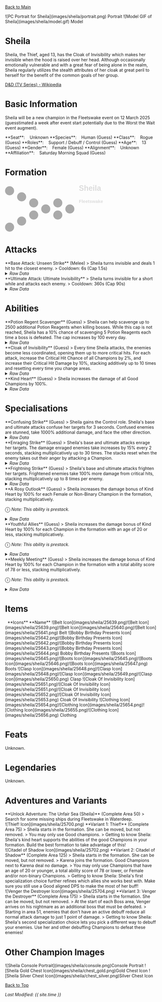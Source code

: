 [Back to Main](index.md)

<span class="championPortraitsRow">
    <span class="championPortraitsColumn">
        <span class="championPortraitsImage">
            ![PC Portrait for Sheila](images/sheila/portrait.png)
        </span>
        <span>
        Portrait
        </span>
    </span>
    <span class="championPortraitsColumn">
        <span class="championPortraitsImage">
            ![Model GIF of Sheila](images/sheila/model.gif)
        </span>
        <span>
        Model
        </span>
    </span>
</span>

# Sheila

Sheila, the Thief, aged 13, has the Cloak of Invisibility which makes her invisible when the hood is raised over her head. Although occasionally emotionally vulnerable and with a great fear of being alone in the realm, Sheila regularly utilizes the stealth attributes of her cloak at great peril to herself for the benefit of the common goals of her group.

[D&D (TV Series) - Wikipedia](https://en.wikipedia.org/wiki/Dungeons_%26_Dragons_(TV_series))

# Basic Information

Sheila will be a new champion in the Fleetswake event on 12 March 2025 (guesstimated a week after event start potentially due to the Worst the Wait event augment).

<span class="champStatsTableColumn">
    <span class="champStatsTableRow">
        <span class="champStatsTableInfoHeader">
            <span style="margin-right:4px;">**Seat**:</span>
        </span>
        <span class="champStatsTableInfoSmall">
            <span style="margin-left:8px;">Unknown</span>
        </span>
    </span>
    <span class="champStatsTableRow">
        <span class="champStatsTableInfoHeader">
            <span style="margin-right:4px;">**Species**:</span>
        </span>
        <span class="champStatsTableInfoSmall">
            <span style="margin-left:8px;">Human (Guess)</span>
        </span>
    </span>
    <span class="champStatsTableRow">
        <span class="champStatsTableInfoHeader">
            <span style="margin-right:4px;">**Class**:</span>
        </span>
        <span class="champStatsTableInfoSmall">
            <span style="margin-left:8px;">Rogue (Guess)</span>
        </span>
    </span>
    <span class="champStatsTableRow">
        <span class="champStatsTableInfoHeader">
            <span style="margin-right:4px;">**Roles**:</span>
        </span>
        <span class="champStatsTableInfoSmall">
            <span style="margin-left:8px;">Support / Debuff / Control (Guess)</span>
        </span>
    </span>
    <span class="champStatsTableRow">
        <span class="champStatsTableInfoHeader">
            <span style="margin-right:4px;">**Age**:</span>
        </span>
        <span class="champStatsTableInfoSmall">
            <span style="margin-left:8px;">13 (Guess)</span>
        </span>
    </span>
    <span class="champStatsTableRow">
        <span class="champStatsTableInfoHeader">
            <span style="margin-right:4px;">**Gender**:</span>
        </span>
        <span class="champStatsTableInfoSmall">
            <span style="margin-left:8px;">Female (Guess)</span>
        </span>
    </span>
    <span class="champStatsTableRow">
        <span class="champStatsTableInfoHeader">
            <span style="margin-right:4px;">**Alignment**:</span>
        </span>
        <span class="champStatsTableInfoSmall">
            <span style="margin-left:8px;">Unknown</span>
        </span>
    </span>
    <span class="champStatsTableRow">
        <span class="champStatsTableInfoHeader">
            <span style="margin-right:4px;">**Affiliation**:</span>
        </span>
        <span class="champStatsTableInfoSmall">
            <span style="margin-left:8px;">Saturday Morning Squad (Guess)</span>
        </span>
    </span>
</span>

# Formation

<span class="formationBorder">
    <svg xmlns="http://www.w3.org/2000/svg" id="Sheila" fill="#aaa" data-formationName="Sheila" data-campaignName="Fleetswake" width="330" height="160"><circle cx="215" cy="85" r="15"/><circle cx="175" cy="65" r="15"/><circle cx="175" cy="105" r="15"/><circle cx="135" cy="85" r="15"/><circle cx="95" cy="65" r="15"/><circle cx="95" cy="105" r="15"/><circle cx="55" cy="45" r="15"/><circle cx="55" cy="125" r="15"/><circle cx="15" cy="25" r="15"/><circle cx="15" cy="145" r="15"/><text x="245" y="25" fill="#dcdcdc" font-size="25" font-family="Arial" font-weight="bold">Sheila</text><text x="245" y="65" fill="#dcdcdc" font-size="15" font-family="Arial" font-weight="bold">Fleetswake</text></svg>
</span>

# Attacks

<div markdown="1" class="abilityBorder"><div markdown="1" class="abilityBorderInner">
**Base Attack: Unseen Strike** (Melee)
> Sheila turns invisible and deals 1 hit to the closest enemy.  
> Cooldown: 6s (Cap 1.5s)
<details><summary><em>Raw Data</em></summary>
<p>
<pre>
{
    "id": 838,
    "name": "Unseen Strike",
    "description": "Sheila turns invisible and deals 1 hit to the closest enemy.",
    "long_description": "",
    "graphic_id": 0,
    "target": "front",
    "num_targets": 1,
    "aoe_radius": 0,
    "damage_modifier": 1,
    "cooldown": 6,
    "animations": [
        {
            "type": "melee_attack",
            "animation": "simple_teleport",
            "damage_frame": 19,
            "teleport_to_frame": 19,
            "teleport_from_frame": 22,
            "hit_frames": [
                19
            ]
        }
    ],
    "tags": [
        "melee"
    ],
    "damage_types": [
        "melee"
    ]
}
</pre>
</p>
</details>
</div></div>

<div markdown="1" class="abilityBorder"><div markdown="1" class="abilityBorderInner">
**Ultimate Attack: Ultimate Invisibility**
> Sheila turns invisible for a short while and attacks each enemy.  
> Cooldown: 360s (Cap 90s)
<details><summary><em>Raw Data</em></summary>
<p>
<pre>
{
    "id": 839,
    "name": "Ultimate Invisibility",
    "description": "Sheila turns invisible and attacks each enemy.",
    "long_description": "Sheila turns invisible for a short while and attacks each enemy.",
    "graphic_id": 25742,
    "target": "all",
    "num_targets": 1,
    "aoe_radius": 0,
    "damage_modifier": 1,
    "cooldown": 360,
    "animations": [
        {
            "type": "ultimate_attack",
            "ultimate": "sheila"
        }
    ],
    "tags": [
        "melee",
        "ultimate"
    ],
    "damage_types": [
        "melee"
    ]
}
</pre>
</p>
</details>
</div></div>

# Abilities

<div markdown="1" class="abilityBorder"><div markdown="1" class="abilityBorderInner">
**Potion Regent Scavenger** (Guess)
> Sheila can help scavenge up to 2500 additional Potion Reagents when killing bosses. While this cap is not reached, Sheila has a 10% chance of scavenging 5 Potion Reagents each time a boss is defeated. The cap increases by 100 every day.
<details><summary><em>Raw Data</em></summary>
<p>
<pre>
{
    "id": 2227,
    "flavour_text": "",
    "description": {
        "desc": "Sheila can help scavenge up to $(current_scavenge_cap sheila_potion_reagent_scavenger floor) additional Potion Reagents when killing bosses. While this cap is not reached, Sheila has a $amount% chance of scavenging $amount_per_drop Potion Reagents each time a boss is defeated. The cap increases by $cap_increase_per_day every day.",
        "post": {
            "conditions": [
                {
                    "condition": "not static_desc",
                    "desc": "^^Potion Reagents Scavenged: $(stat_value sheila_reagents_collected 0 none) ($(stat_value sheila_reagents_collected_this_adventure 1 none) this adventure)"
                }
            ]
        }
    },
    "effect_keys": [
        {
            "off_when_benched": true,
            "effect_string": "_scavenge_items,10",
            "id": "sheila_potion_reagent_scavenger",
            "item_type": "potion_reagents",
            "initial_cap": 2500,
            "cap_increase_per_day": 100,
            "start_date": "2025-01-01 12:00:00",
            "total_collected_stat": "sheila_reagents_collected",
            "adventure_collected_stat": "sheila_reagents_collected_this_adventure",
            "upgrade_id": 16540,
            "amount_per_drop": 5
        }
    ],
    "requirements": "",
    "graphic_id": 25728,
    "large_graphic_id": 25721,
    "properties": {
        "is_formation_ability": true,
        "formation_circle_icon": false,
        "owner_use_outgoing_description": true
    }
}
</pre>
</p>
</details>
</div></div>

<div markdown="1" class="abilityBorder"><div markdown="1" class="abilityBorderInner">
**Cloak of Invisibility** (Guess)
> Every time Sheila attacks, the enemies become less coordinated, opening them up to more critical hits. For each attack, increase the Critical Hit Chance of all Champions by 2%, and increase their Critical Hit Damage by 10%, stacking additively up to 10 times and resetting every time you change areas.
<details><summary><em>Raw Data</em></summary>
<p>
<pre>
{
    "id": 2228,
    "flavour_text": "",
    "description": {
        "desc": "Every time Sheila attacks, the enemies become less coordinated, opening them up to more critical hits. For each attack, increase the Critical Hit Chance of all Champions by $(not_buffed amount)%, and increase their Critical Hit Damage by $(not_buffed amount___2)%, stacking additively up to $max_stacks times and resetting every time you change areas."
    },
    "effect_keys": [
        {
            "effect_string": "global_buff_base_crit_chance_add,2",
            "max_stacks": 10,
            "stacks_on_trigger": "owner_attack",
            "more_triggers": [
                {
                    "trigger": "area_changed",
                    "action": {
                        "type": "reset"
                    }
                }
            ],
            "off_when_benched": true,
            "show_bonus": true,
            "total_title": "Total Crit Chance Bonus"
        },
        {
            "effect_string": "global_buff_base_crit_damage,10",
            "max_stacks": 10,
            "stacks_on_trigger": "owner_attack",
            "more_triggers": [
                {
                    "trigger": "area_changed",
                    "action": {
                        "type": "reset"
                    }
                }
            ],
            "off_when_benched": true,
            "show_bonus": true,
            "total_title": "Total Crit Damage Bonus"
        }
    ],
    "requirements": "",
    "graphic_id": 25726,
    "large_graphic_id": 25719,
    "properties": {
        "is_formation_ability": true,
        "formation_circle_icon": false,
        "owner_use_outgoing_description": true,
        "indexed_effect_properties": true,
        "per_effect_index_bonuses": true,
        "default_bonus_index": 1
    }
}
</pre>
</p>
</details>
</div></div>

<div markdown="1" class="abilityBorder"><div markdown="1" class="abilityBorderInner">
**Kind Heart** (Guess)
> Sheila increases the damage of all Good Champions by 100%.
<details><summary><em>Raw Data</em></summary>
<p>
<pre>
{
    "id": 2229,
    "flavour_text": "",
    "description": {
        "desc": "Sheila increases the damage of all Good Champions by $amount%."
    },
    "effect_keys": [
        {
            "effect_string": "hero_dps_multiplier_mult,100",
            "targets": [
                "all"
            ],
            "filter_targets": [
                {
                    "type": "hero_expr",
                    "hero_expr": "HasTag(`good`)"
                }
            ],
            "off_when_benched": true,
            "formation_arrows_for_effected_only": true,
            "retarget_when_any_hero_slot_changed": true,
            "retarget_when_hero_tags_changed": true
        }
    ],
    "requirements": "",
    "graphic_id": 25727,
    "large_graphic_id": 25720,
    "properties": {
        "is_formation_ability": true,
        "owner_use_outgoing_description": true
    }
}
</pre>
</p>
</details>
</div></div>

# Specialisations

<div markdown="1" class="abilityBorder"><div markdown="1" class="abilityBorderInner">
**Confusing Strike** (Guess)
> Sheila gains the Control role. Sheila's base and ultimate attacks confuse her targets for 3 seconds. Confused enemies are stunned, take 1000% additional damage, and face the other direction.
<details><summary><em>Raw Data</em></summary>
<p>
<pre>
{
    "id": 2221,
    "flavour_text": "",
    "description": {
        "desc": "Sheila gains the Control role. Sheila's base and ultimate attacks confuse her targets for 3 seconds. Confused enemies are stunned, take $amount% additional damage, and face the other direction."
    },
    "effect_keys": [
        {
            "effect_string": "sheila_confusing_strike,1000",
            "off_when_benched": true,
            "debuff_before_damage": true,
            "debuffing_attack_ids": [
                838,
                839
            ],
            "debuff_effects": [
                {
                    "effect_string": "increase_monster_damage,1000",
                    "for_time": 3,
                    "use_collection_source": true
                }
            ]
        },
        {
            "effect_string": "add_attack_stun,100,3,1509",
            "off_when_benched": true
        },
        {
            "effect_string": "add_hero_tags,0,control",
            "off_when_benched": true
        }
    ],
    "requirements": "",
    "graphic_id": 0,
    "large_graphic_id": 25734,
    "properties": {
        "is_formation_ability": true,
        "formation_circle_icon": false,
        "owner_use_outgoing_description": true,
        "default_bonus_index": 0,
        "indexed_effect_properties": true,
        "per_effect_index_bonuses": true
    }
}
</pre>
</p>
</details>
</div></div>

<div markdown="1" class="abilityBorder"><div markdown="1" class="abilityBorderInner">
**Enraging Strike** (Guess)
> Sheila's base and ultimate attacks enrage her targets. The damage enraged enemies take increases by 15% every 2 seconds, stacking multiplicatively up to 30 times. The stacks reset when the enemy takes out their anger by attacking a Champion.
<details><summary><em>Raw Data</em></summary>
<p>
<pre>
{
    "id": 2222,
    "flavour_text": "",
    "description": {
        "desc": "Sheila's base and ultimate attacks enrage her targets. The damage enraged enemies take increases by 15% every 2 seconds, stacking multiplicatively up to 30 times. The stacks reset when the enemy takes out their anger by attacking a Champion."
    },
    "effect_keys": [
        {
            "effect_string": "sheila_enraging_strike",
            "off_when_benched": true,
            "debuff_before_damage": true,
            "debuffing_attack_ids": [
                838,
                839
            ],
            "debuff_effects": [
                {
                    "effect_string": "increase_monster_damage,15",
                    "max_stacks": "30",
                    "stacks_multiply": true,
                    "stacks_on_trigger": "on_timer,2",
                    "more_triggers": [
                        {
                            "trigger": "hero_attacked",
                            "target": "all_slots",
                            "action": {
                                "type": "reset"
                            }
                        }
                    ],
                    "active_graphic_id": 25744,
                    "active_graphic_y": -120,
                    "use_collection_source": true,
                    "use_stack_as_alpha": true,
                    "min_stack_alpha": 0.4,
                    "pre_max_stack_alpha": 0.8
                }
            ]
        }
    ],
    "requirements": "",
    "graphic_id": 0,
    "large_graphic_id": 25735,
    "properties": {
        "is_formation_ability": true,
        "formation_circle_icon": false,
        "owner_use_outgoing_description": true
    }
}
</pre>
</p>
</details>
</div></div>

<div markdown="1" class="abilityBorder"><div markdown="1" class="abilityBorderInner">
**Frightning Strike** (Guess)
> Sheila's base and ultimate attacks frighten her targets. Frightened enemies take 100% more damage from critical hits, stacking multiplicatively up to 8 times per enemy.
<details><summary><em>Raw Data</em></summary>
<p>
<pre>
{
    "id": 2223,
    "flavour_text": "",
    "description": {
        "desc": "Sheila's base and ultimate attacks frighten her targets. Frightened enemies take $amount% more damage from critical hits, stacking multiplicatively up to 8 times per enemy."
    },
    "effect_keys": [
        {
            "effect_string": "sheila_frightening_strike,100",
            "off_when_benched": true,
            "debuff_before_damage": true,
            "debuffing_attack_ids": [
                838,
                839
            ],
            "debuff_effects": [
                {
                    "effect_string": "buff_incoming_crit_damage,100",
                    "max_stacks": 8,
                    "stacks_multiply": true,
                    "active_graphic_id": 25745,
                    "active_graphic_y": -120,
                    "use_collection_source": true,
                    "stacks_on_reapply": true,
                    "manual_stacking": true,
                    "use_stack_as_alpha": true,
                    "min_stack_alpha": 0.4,
                    "pre_max_stack_alpha": 0.8
                }
            ]
        }
    ],
    "requirements": "",
    "graphic_id": 0,
    "large_graphic_id": 25736,
    "properties": {
        "is_formation_ability": true,
        "formation_circle_icon": false,
        "owner_use_outgoing_description": true
    }
}
</pre>
</p>
</details>
</div></div>

<div markdown="1" class="abilityBorder"><div markdown="1" class="abilityBorderInner">
**A Rosy Outlook** (Guess)
> Sheila increases the damage bonus of Kind Heart by 100% for each Female or Non-Binary Champion in the formation, stacking multiplicatively.

<span style="font-size:1.2em;">ⓘ</span> *Note: This ability is prestack.*
<details><summary><em>Raw Data</em></summary>
<p>
<pre>
{
    "id": 2224,
    "flavour_text": "",
    "description": {
        "desc": "Sheila increases the damage bonus of Kind Heart by $amount% for each Female or Non-Binary Champion in the formation, stacking multiplicatively."
    },
    "effect_keys": [
        {
            "effect_string": "pre_stack,100",
            "off_when_benched": true
        },
        {
            "effect_string": "buff_upgrade,0,16538",
            "off_when_benched": true,
            "amount_expr": "upgrade_amount(16543,0)",
            "amount_func": "mult",
            "stack_func": "per_hero_attribute",
            "per_hero_expr": "HasTag(`female`) || HasTag(`non_binary`)",
            "show_bonus": true,
            "amount_updated_listeners": [
                "slot_changed",
                "ability_score_changed"
            ]
        }
    ],
    "requirements": "",
    "graphic_id": 0,
    "large_graphic_id": 25733,
    "properties": {
        "is_formation_ability": true,
        "formation_circle_icon": false,
        "owner_use_outgoing_description": true,
        "default_bonus_index": 0,
        "indexed_effect_properties": true,
        "per_effect_index_bonuses": true,
        "spec_option_post_apply_info": "Qualified Champions: $num_stacks___2"
    }
}
</pre>
</p>
</details>
</div></div>

<div markdown="1" class="abilityBorder"><div markdown="1" class="abilityBorderInner">
**Youthful Allies** (Guess)
> Sheila increases the damage bonus of Kind Heart by 100% for each Champion in the formation with an age of 20 or less, stacking multiplicatively.

<span style="font-size:1.2em;">ⓘ</span> *Note: This ability is prestack.*
<details><summary><em>Raw Data</em></summary>
<p>
<pre>
{
    "id": 2225,
    "flavour_text": "",
    "description": {
        "desc": "Sheila increases the damage bonus of Kind Heart by $amount% for each Champion in the formation with an age of 20 or less, stacking multiplicatively."
    },
    "effect_keys": [
        {
            "effect_string": "pre_stack,100",
            "off_when_benched": true
        },
        {
            "effect_string": "buff_upgrade,0,16538",
            "off_when_benched": true,
            "amount_expr": "upgrade_amount(16542,0)",
            "amount_func": "mult",
            "stack_func": "per_hero_attribute",
            "per_hero_expr": "min_age <= 20 && hero_id != 146",
            "show_bonus": true,
            "amount_updated_listeners": [
                "slot_changed",
                "ability_score_changed"
            ]
        }
    ],
    "requirements": "",
    "graphic_id": 0,
    "large_graphic_id": 25738,
    "properties": {
        "is_formation_ability": true,
        "formation_circle_icon": false,
        "owner_use_outgoing_description": true,
        "default_bonus_index": 0,
        "indexed_effect_properties": true,
        "per_effect_index_bonuses": true,
        "spec_option_post_apply_info": "Qualified Champions: $num_stacks___2"
    }
}
</pre>
</p>
</details>
</div></div>

<div markdown="1" class="abilityBorder"><div markdown="1" class="abilityBorderInner">
**Meekly Meeting** (Guess)
> Sheila increases the damage bonus of Kind Heart by 100% for each Champion in the formation with a total ability score of 78 or less, stacking multiplicatively.

<span style="font-size:1.2em;">ⓘ</span> *Note: This ability is prestack.*
<details><summary><em>Raw Data</em></summary>
<p>
<pre>
{
    "id": 2226,
    "flavour_text": "",
    "description": {
        "desc": "Sheila increases the damage bonus of Kind Heart by $amount% for each Champion in the formation with a total ability score of 78 or less, stacking multiplicatively."
    },
    "effect_keys": [
        {
            "effect_string": "pre_stack,100",
            "off_when_benched": true
        },
        {
            "effect_string": "buff_upgrade,0,16538",
            "off_when_benched": true,
            "amount_expr": "upgrade_amount(16541,0)",
            "amount_func": "mult",
            "stack_func": "per_hero_attribute",
            "per_hero_expr": "GetStat(`total_ability_score`) <= 78",
            "show_bonus": true,
            "amount_updated_listeners": [
                "slot_changed",
                "ability_score_changed"
            ]
        }
    ],
    "requirements": "",
    "graphic_id": 0,
    "large_graphic_id": 25737,
    "properties": {
        "is_formation_ability": true,
        "formation_circle_icon": false,
        "owner_use_outgoing_description": true,
        "default_bonus_index": 0,
        "indexed_effect_properties": true,
        "per_effect_index_bonuses": true,
        "spec_option_post_apply_info": "Qualified Champions: $num_stacks___2"
    }
}
</pre>
</p>
</details>
</div></div>

# Items

<span class="itemTableColumn">
    <span class="itemTableRowHeader">
        <span class="itemTableIcon">
            <span style="margin-left:8px;">**Icons**</span>
        </span>
        <span class="itemTableNameSmall">
            **Name**
        </span>
    </span>
    <span class="itemTableRow">
        <span class="itemTableIcon">
            <span class="itemTableIcon1">![Belt Icon](images/sheila/25639.png)</span><span class="itemTableIcon2">![Belt Icon](images/sheila/25639.png)</span><span class="itemTableIcon3">![Belt Icon](images/sheila/25640.png)</span><span class="itemTableIcon4">![Belt Icon](images/sheila/25641.png)</span>
        </span>
        <span class="itemTableNameSmall">
            Belt
        </span>
    </span>
    <span class="itemTableRow">
        <span class="itemTableIcon">
            <span class="itemTableIcon1">![Bobby Birthday Presents Icon](images/sheila/25642.png)</span><span class="itemTableIcon2">![Bobby Birthday Presents Icon](images/sheila/25642.png)</span><span class="itemTableIcon3">![Bobby Birthday Presents Icon](images/sheila/25643.png)</span><span class="itemTableIcon4">![Bobby Birthday Presents Icon](images/sheila/25644.png)</span>
        </span>
        <span class="itemTableNameSmall">
            Bobby Birthday Presents
        </span>
    </span>
    <span class="itemTableRow">
        <span class="itemTableIcon">
            <span class="itemTableIcon1">![Boots Icon](images/sheila/25645.png)</span><span class="itemTableIcon2">![Boots Icon](images/sheila/25645.png)</span><span class="itemTableIcon3">![Boots Icon](images/sheila/25646.png)</span><span class="itemTableIcon4">![Boots Icon](images/sheila/25647.png)</span>
        </span>
        <span class="itemTableNameSmall">
            Boots
        </span>
    </span>
    <span class="itemTableRow">
        <span class="itemTableIcon">
            <span class="itemTableIcon1">![Clasp Icon](images/sheila/25648.png)</span><span class="itemTableIcon2">![Clasp Icon](images/sheila/25648.png)</span><span class="itemTableIcon3">![Clasp Icon](images/sheila/25649.png)</span><span class="itemTableIcon4">![Clasp Icon](images/sheila/25650.png)</span>
        </span>
        <span class="itemTableNameSmall">
            Clasp
        </span>
    </span>
    <span class="itemTableRow">
        <span class="itemTableIcon">
            <span class="itemTableIcon1">![Cloak Of Invisibility Icon](images/sheila/25651.png)</span><span class="itemTableIcon2">![Cloak Of Invisibility Icon](images/sheila/25651.png)</span><span class="itemTableIcon3">![Cloak Of Invisibility Icon](images/sheila/25652.png)</span><span class="itemTableIcon4">![Cloak Of Invisibility Icon](images/sheila/25653.png)</span>
        </span>
        <span class="itemTableNameSmall">
            Cloak Of Invisibility
        </span>
    </span>
    <span class="itemTableRow">
        <span class="itemTableIcon">
            <span class="itemTableIcon1">![Clothing Icon](images/sheila/25654.png)</span><span class="itemTableIcon2">![Clothing Icon](images/sheila/25654.png)</span><span class="itemTableIcon3">![Clothing Icon](images/sheila/25655.png)</span><span class="itemTableIcon4">![Clothing Icon](images/sheila/25656.png)</span>
        </span>
        <span class="itemTableNameSmall">
            Clothing
        </span>
    </span>
</span>

# Feats

Unknown.

# Legendaries

Unknown.

# Adventures and Variants

<div markdown="1" class="abilityBorder"><div markdown="1" class="abilityBorderInner">
**Unlock Adventure: The Unfair Sea (Sheila)** (Complete Area 50)
> Search for some missing ships during Fleetswake in Waterdeep.
</div></div>
<div markdown="1" class="abilityBorder"><div markdown="1" class="abilityBorderInner">
![Thief! Icon](images/sheila/25700.png) **Variant 1: Thief!** (Complete Area 75)
> Sheila starts in the formation. She can be moved, but not removed.  
> You may only use Good champions.  
> Getting to know Sheila: Sheila's kind heart supports the abilities of the good Champions in your formation. Build the best formation to take advantage of this!
</div></div>
<div markdown="1" class="abilityBorder"><div markdown="1" class="abilityBorderInner">
![Citadel of Shadow Icon](images/sheila/25702.png) **Variant 2: Citadel of Shadow** (Complete Area 125)
> Sheila starts in the formation. She can be moved, but not removed.  
> Karena joins the formation. Good Champions next to Karena deal no damage.  
> You may only use Champions that have an age of 20 or younger, a total ability score of 78 or lower, or Female and/or non-binary Champions.  
> Getting to know Sheila: Sheila's first specialization choice further refines which allies she works best with. Make sure you still use a Good aligned DPS to make the most of her buff!
</div></div>
<div markdown="1" class="abilityBorder"><div markdown="1" class="abilityBorderInner">
![Venger the Destroyer Icon](images/sheila/25704.png) **Variant 3: Venger the Destroyer** (Complete Area 175)
> Sheila starts in the formation. She can be moved, but not removed.  
> At the start of each Boss area, Venger arrives on his nightmare as an additional boss that must be defeated.  
> Starting in area 51, enemies that don't have an active debuff reduce all normal attack damage to just 1 point of damage.  
> Getting to know Sheila: Sheila's second specialization choice lets you pick a different way to debuff your enemies. Use her and other debuffing Champions to defeat these enemies!
</div></div>

# Other Champion Images

<span class="championImagesColumn">
    <span class="championImagesRow">
        <span class="championImagesPortrait">
            ![Sheila Console Portrait](images/sheila/console.png)Console Portrait
        </span>
    </span>
    <span class="championImagesRow">
        <span class="championImagesChests">
            ![Sheila Gold Chest Icon](images/sheila/chest_gold.png)Gold Chest Icon
        </span>
        <span class="championImagesChests">
            ![Sheila Silver Chest Icon](images/sheila/chest_silver.png)Silver Chest Icon
        </span>
    </span>
</span>

[Back to Top](#top)

*Last Modified: {{ site.time }}*
